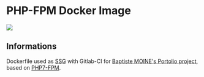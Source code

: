 PHP-FPM Docker Image
====================

[![](https://badge.imagelayers.io/creased/docker-php-fpm:latest.svg)](https://imagelayers.io/?images=creased/docker-php-fpm:latest 'Get your own badge on imagelayers.io')

## Informations ##

Dockerfile used as [SSG](https://about.gitlab.com/2016/04/07/gitlab-pages-setup/) with Gitlab-CI for [Baptiste MOINE's Portolio project](https://www.bmoine.fr/), based on [PHP7-FPM](https://hub.docker.com/_/php/).

